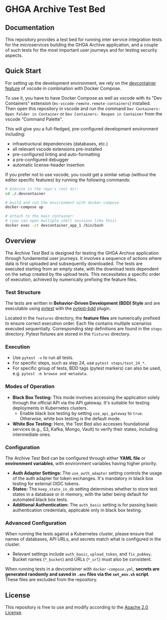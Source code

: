 # GHGA Archive Test Bed

## Documentation

This repository provides a test bed for running inter service integration tests
for the microservices building the GHGA Archive application, and a couple of such
tests for the most important user journeys and for testing security aspects.

## Quick Start

For setting up the development environment, we rely on the
[devcontainer feature](https://code.visualstudio.com/docs/remote/containers) of vscode
in combination with Docker Compose.

To use it, you have to have Docker Compose as well as vscode with its "Dev Containers" extension (`ms-vscode-remote.remote-containers`) installed.
Then open this repository in vscode and run the command
`Dev Containers: Open Folder in Container` or `Dev Containers: Reopen in Container` from the vscode "Command Palette".

This will give you a full-fledged, pre-configured development environment including:
- infrastructural dependencies (databases, etc.)
- all relevant vscode extensions pre-installed
- pre-configured linting and auto-formatting
- a pre-configured debugger
- automatic license-header insertion

If you prefer not to use vscode, you could get a similar setup (without the editor specific features)
by running the following commands:

```bash
# Execute in the repo's root dir:
cd ./.devcontainer

# build and run the environment with docker-compose
docker-compose up

# attach to the main container:
# (you can open multiple shell sessions like this)
docker exec -it devcontainer_app_1 /bin/bash
```


## Overview

The Archive Test Bed is designed for testing the GHGA Archive application through fundamental user journeys. It involves a sequence of actions where data is first uploaded and subsequently downloaded. The tests are executed starting from an empty state, with the download tests dependent on the setup created by the upload tests. This necessitates a specific order of execution, achieved by numerically prefixing the feature files.

### Test Structure

The tests are written in **Behavior-Driven Development (BDD) Style** and are executable using [pytest](https://docs.pytest.org) with the [pytest-bdd](https://pytest-bdd.readthedocs.io) plugin.

Located in the `features` directory, the **feature files** are numerically prefixed to ensure correct execution order. Each file contains multiple scenarios executed sequentially. Corresponding step definitions are found in the `steps` directory. Pytest fixtures are stored in the `fixtures` directory.

### Execution

- Use `pytest -v` to run all tests.
- For specific steps, such as step 24, use `pytest steps/test_24_*`.
- For specific group of tests, BDD tags (pytest markers) can also be used, e.g. `pytest -m browse and metadata`.

### Modes of Operation

- **Black Box Testing:** This mode involves accessing the application solely through the official API via the API gateway. It's suitable for testing deployments in Kubernetes clusters.
    - Enable black box testing by setting `use_api_gateway` to `true`. Otherwise, white box testing is the default mode.
- **White Box Testing:** Here, the Test Bed also accesses foundational services (e.g., S3, Kafka, Mongo, Vault) to verify their states, including intermediate ones.

### Configuration

The Archive Test Bed can be configured through either **YAML file** or **environment variables**, with environment variables having higher priority.

- **Auth Adapter Settings:** The `use_auth_adapter` setting controls the usage of the auth adapter for token exchanges. It's mandatory in black box testing for external OIDC tokens.
- **States:** The `keep_state_in_db` setting determines whether to store test states in a database or in memory, with the latter being default for automated black box tests.
- **Additional Authentication:** The `auth_basic` setting is for passing basic authentication credentials, applicable only in black box testing.


### Advanced Configuration

When running the tests against a Kubernetes cluster, please ensure that names of databases, API URLs, and secrets match what is configured in the cluster.

- Relevant settings include `auth_basic`, `upload_token`, and `fis_pubkey`. Bucket names (`*_bucket`) and URLs (`*_url`) must also be consistent.

When running tests in a devcontainer with `docker-compose.yml`, **secrets are generated randomly and saved in `.env` files via the `set_env.sh` script**. These files are excluded from the repository.

## License

This repository is free to use and modify according to the [Apache 2.0 License](./LICENSE).
